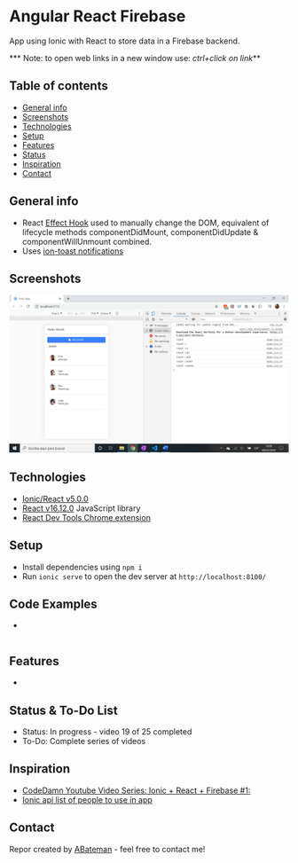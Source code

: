# Angular React Firebase

App using Ionic with React to store data in a Firebase backend.

*** Note: to open web links in a new window use: _ctrl+click on link_**

## Table of contents

* [General info](#general-info)
* [Screenshots](#screenshots)
* [Technologies](#technologies)
* [Setup](#setup)
* [Features](#features)
* [Status](#status)
* [Inspiration](#inspiration)
* [Contact](#contact)

## General info

* React [Effect Hook](https://reactjs.org/docs/hooks-effect.html) used to manually change the DOM, equivalent of lifecycle methods componentDidMount, componentDidUpdate & componentWillUnmount combined.
* Uses [ion-toast notifications](https://ionicframework.com/docs/api/toast)

## Screenshots

![Example screenshot](./img/app.png)

## Technologies

* [Ionic/React v5.0.0](https://www.npmjs.com/package/@ionic/react)
* [React v16.12.0](https://reactjs.org/) JavaScript library
* [React Dev Tools Chrome extension](https://chrome.google.com/webstore/detail/react-developer-tools/fmkadmapgofadopljbjfkapdkoienihi/related)

## Setup

* Install dependencies using `npm i`
* Run `ionic serve` to open the dev server at `http://localhost:8100/`

## Code Examples

* 

```typescript

```

## Features

* 

## Status & To-Do List

* Status: In progress - video 19 of 25 completed
* To-Do: Complete series of videos

## Inspiration

* [CodeDamn Youtube Video Series: Ionic + React + Firebase #1:](https://www.youtube.com/watch?v=WugT638KS3Q)
* [Ionic api list of people to use in app](https://ionicframework.com/docs/demos/api/list/)

## Contact

Repor created by [ABateman](https://www.andrewbateman.org) - feel free to contact me!
